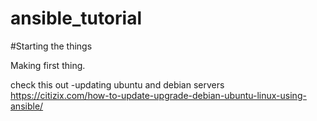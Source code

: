 # ansible_tutorial
#Starting the things

Making first thing.

check this out -updating ubuntu and debian servers
https://citizix.com/how-to-update-upgrade-debian-ubuntu-linux-using-ansible/


